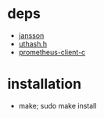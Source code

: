 # deps
* [jansson](https://github.com/akheron/jansson)
* [uthash.h](http://troydhanson.github.io/uthash/)
* [prometheus-client-c](https://github.com/digitalocean/prometheus-client-c)

# installation
* make; sudo make install
